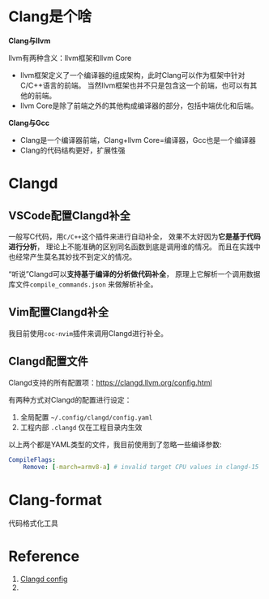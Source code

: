
# Clang是个啥

**Clang与llvm**

llvm有两种含义：llvm框架和llvm Core

- llvm框架定义了一个编译器的组成架构，此时Clang可以作为框架中针对C/C++语言的前端。
当然llvm框架也并不只是包含这一个前端，也可以有其他的前端。
- llvm Core是除了前端之外的其他构成编译器的部分，包括中端优化和后端。
  



**Clang与Gcc**
- Clang是一个编译器前端，Clang+llvm Core=编译器，Gcc也是一个编译器
- Clang的代码结构更好，扩展性强

# Clangd
## VSCode配置Clangd补全

一般写C代码，用`C/C++`这个插件来进行自动补全，
效果不太好因为**它是基于代码进行分析**，
理论上不能准确的区别同名函数到底是调用谁的情况。
而且在实践中也经常产生莫名其妙找不到定义的情况。

“听说”Clangd可以**支持基于编译的分析做代码补全**，
原理上它解析一个调用数据库文件`compile_commands.json`
来做解析补全。

## Vim配置Clangd补全

我目前使用`coc-nvim`插件来调用Clangd进行补全。

## Clangd配置文件

Clangd支持的所有配置项：https://clangd.llvm.org/config.html

有两种方式对Clangd的配置进行设定：
1. 全局配置 `~/.config/clangd/config.yaml`
2. 工程内部 `.clangd` 仅在工程目录内生效

以上两个都是YAML类型的文件，我目前使用到了忽略一些编译参数:
```yaml
CompileFlags:
    Remove: [-march=armv8-a] # invalid target CPU values in clangd-15
```

# Clang-format

代码格式化工具

# Reference
1. [Clangd config](https://ahmadsamir.github.io/posts/12-clangd-config-tweaks.html)
2. 
